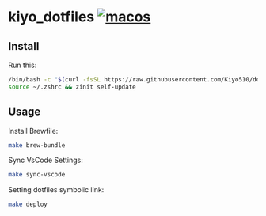 # kiyo_dotfiles [![macos](https://github.com/Kiyo510/dotfiles/actions/workflows/macos.yml/badge.svg)](https://github.com/Kiyo510/dotfiles/actions/workflows/macos.yml)

## Install

Run this:

```bash
/bin/bash -c "$(curl -fsSL https://raw.githubusercontent.com/Kiyo510/dotfiles/master/setup.sh)"
source ~/.zshrc && zinit self-update
```

## Usage

Install Brewfile:

```bash
make brew-bundle
```

Sync VsCode Settings:

```bash
make sync-vscode
```

Setting dotfiles symbolic link:

```bash
make deploy
```

